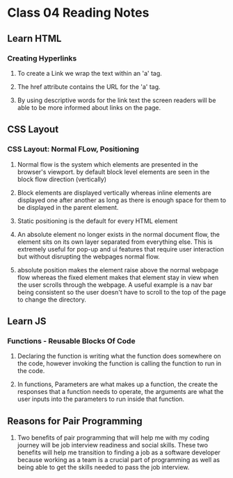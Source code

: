# Class 04 Reading Notes


## Learn HTML

### Creating Hyperlinks

1) To create a Link we wrap the text within an 'a' tag.

2) The href attribute contains the URL for the 'a' tag.

3) By using descriptive words for the link text the screen readers will be able to be more informed about links on the page. 

## CSS Layout

### CSS Layout: Normal FLow, Positioning

1) Normal flow is the system which elements are presented in the browser's viewport. by default block level elements are seen in the block flow direction (vertically)

2) Block elements are displayed vertically whereas inline elements are displayed one after another as long as there is enough space for them to be displayed in the parent element.

3) Static positioning is the default for every HTML element

4) An absolute element no longer exists in the normal document flow, the element sits on its own layer separated from everything else. This is extremely useful for pop-up and ui features that require user interaction but without disrupting the webpages normal flow.

5) absolute position makes the element raise above the normal webpage flow whereas the fixed element makes that element stay in view when the user scrolls through the webpage. A useful example is a nav bar being consistent so the user doesn't have to scroll to the top of the page to change the directory. 

## Learn JS

### Functions - Reusable Blocks Of Code

1) Declaring the function is writing what the function does somewhere on the code, however invoking the function is calling the function to run in the code.

2) In functions, Parameters are what makes up a function, the create the responses that a function needs to operate, the arguments are what the user inputs into the parameters to run inside that function.

## Reasons for Pair Programming

1) Two benefits of pair programming that will help me with my coding journey will be job interview readiness and social skills. These two benefits will help me transition to finding a job as a software developer because working as a team is a crucial part of programming as well as being able to get the skills needed to pass the job interview.